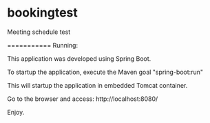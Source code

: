 bookingtest
===========

Meeting schedule test 

===========
Running: 

This application was developed using Spring Boot.

To startup the application, execute the Maven goal "spring-boot:run"

This will startup the application in embedded Tomcat container.

Go to the browser and access: http://localhost:8080/

Enjoy.